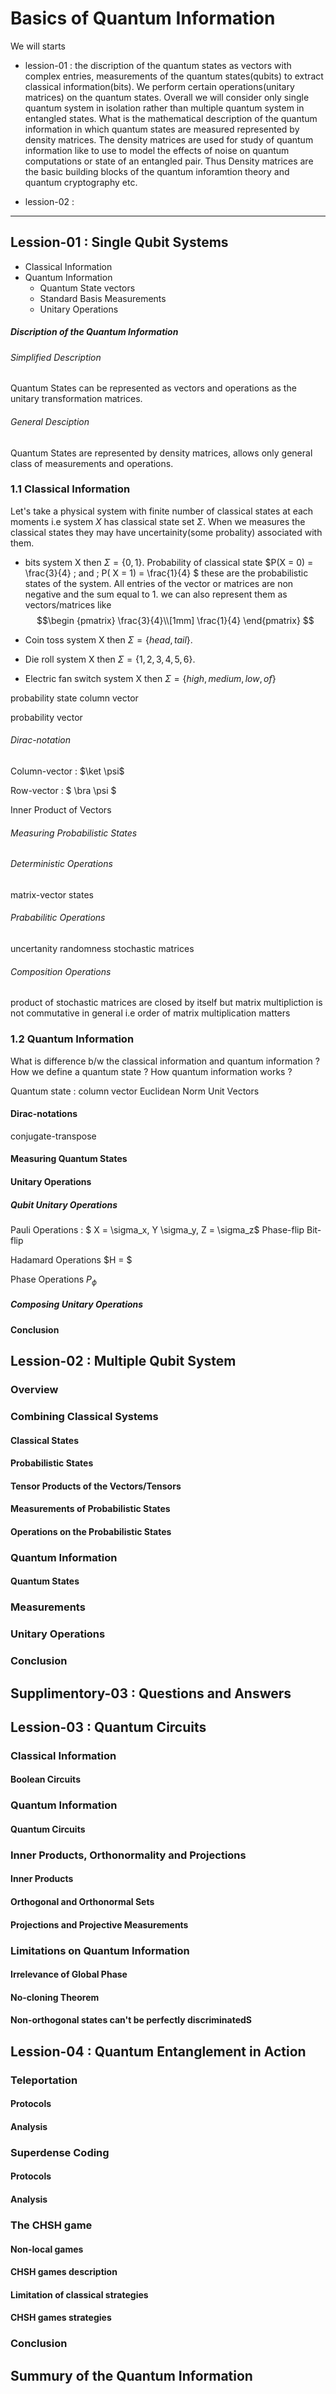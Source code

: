 # Basics of Quantum Information

We will starts 
- lession-01 : the discription of the quantum states as vectors with complex entries, measurements of the quantum states(qubits) to extract classical information(bits). We perform certain operations(unitary matrices) on the quantum states. Overall we will consider only single quantum system in isolation rather than multiple quantum system  in entangled states. What is the mathematical description of the quantum information in which quantum states are measured represented by density matrices. The density matrices are used for study of quantum information like to use to model the effects of noise on quantum computations or state of an entangled pair. Thus Density matrices are the basic building blocks of the quantum inforamtion theory and quantum cryptography etc.

- lession-02 :
---
## Lession-01 : Single Qubit Systems

- Classical Information
- Quantum Information 
   - Quantum State vectors
   - Standard Basis Measurements
   - Unitary Operations

##### Discription of the Quantum Information

###### Simplified Description
Quantum States can be represented as vectors and operations as the unitary transformation matrices.
###### General Desciption
Quantum States are represented by density matrices, allows only general class of measurements and operations.

### 1.1 Classical Information
Let's take a physical system with finite number of classical states at each moments i.e system $X$ has classical state set $\Sigma$. When we measures the classical states they may have uncertainity(some probality) associated with them.
- bits system X then $\Sigma = \{0, 1\}$. Probability of classical state $P(X = 0) = \frac{3}{4} \; and \; P( X = 1) = \frac{1}{4} $ these are the probabilistic states of the system. All entries of the vector or matrices are non negative and the sum equal to 1. we can also represent them as vectors/matrices like 
$$\begin
{pmatrix}
  \frac{3}{4}\\[1mm]
  \frac{1}{4}
\end{pmatrix}
$$ 

- Coin toss system X then $\Sigma = \{head, tail\}$.
- Die roll system X then $\Sigma = \{1, 2, 3, 4, 5, 6\}$.
- Electric fan switch system X then $\Sigma = \{high, medium, low, of\}$

probability state
column vector

probability vector

###### Dirac-notation

Column-vector : $\ket \psi$

Row-vector : $ \bra \psi $

Inner Product of Vectors

###### Measuring Probabilistic States

###### Deterministic Operations

matrix-vector states

###### Prababilitic Operations

uncertanity
randomness
stochastic matrices

###### Composition Operations

product of stochastic matrices are closed by itself but matrix multipliction is not commutative in general i.e order of matrix multiplication matters

### 1.2 Quantum Information

What is difference b/w the classical information and quantum information ?
How we define a quantum state ?
How quantum information works ?

Quantum state : column vector
Euclidean Norm
Unit Vectors

#### Dirac-notations

conjugate-transpose

#### Measuring Quantum States

#### Unitary Operations

##### Qubit Unitary Operations

Pauli Operations : $ X = \sigma_x, Y  \sigma_y, Z = \sigma_z$
Phase-flip
Bit-flip

Hadamard Operations $H = $

Phase Operations $P_{\phi}$

##### Composing Unitary Operations

#### Conclusion

## Lession-02 : Multiple Qubit System

### Overview

### Combining Classical Systems

#### Classical States

#### Probabilistic States

#### Tensor Products of the Vectors/Tensors

#### Measurements of Probabilistic States

#### Operations on the Probabilistic States

### Quantum Information

#### Quantum States

### Measurements

### Unitary Operations

### Conclusion

## Supplimentory-03 : Questions and Answers

## Lession-03 : Quantum Circuits

### Classical Information

#### Boolean Circuits

### Quantum Information

#### Quantum Circuits

### Inner Products, Orthonormality and Projections

#### Inner Products

#### Orthogonal and Orthonormal Sets

#### Projections and Projective Measurements

### Limitations on Quantum Information

#### Irrelevance of Global Phase

#### No-cloning Theorem

#### Non-orthogonal states can't be perfectly discriminatedS

## Lession-04 : Quantum Entanglement in Action

### Teleportation

#### Protocols

#### Analysis

### Superdense Coding

#### Protocols

#### Analysis

### The CHSH game

#### Non-local games

#### CHSH games description

#### Limitation of classical strategies

#### CHSH games strategies

### Conclusion

## Summury of the Quantum Information
